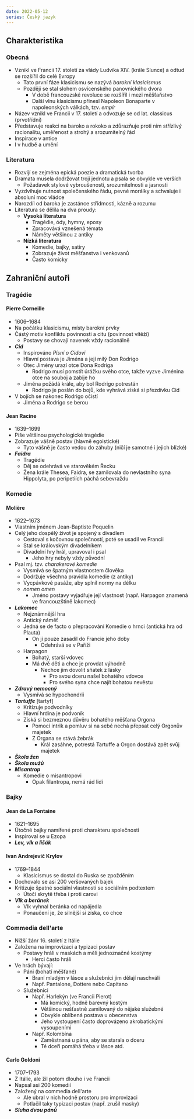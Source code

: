 ```yaml
---
date: 2022-05-12
series: Český jazyk
---
```

## Charakteristika
### Obecná
- Vznikl ve Francii 17. století za vlády Ludvíka XIV. (krále Slunce) a odtud se rozšířil do celé Evropy
	- Tato první fáze klasicismu se nazývá *barokní klasicismus*
	- Později se stal slohem osvícenského panovnického dvora
		- V době francouzské revoluce se rozšířil i mezi měšťaňstvo
		- Další vlnu klasicismu přinesl Napoleon Bonaparte v napoleonských válkách, tzv. *empír*
- Název vznikl ve Francii v 17. století a odvozuje se od lat. classicus (prvotřídní)
- Představuje reakci na baroko a rokoko a zdůrazňuje proti nim střízlivý racionalitu, uměřenost a strohý a srozumitelný řád
- Inspirace v antice
- I v hudbě a umění
### Literatura
- Rozvijí se zejména epická poezie a dramatická tvorba
- Dramata musela dodržovat trojí jednotu a psala se obvykle ve verších
	- Požadavek stylové vybroušenosti, srozumitelnosti a jasnosti
- Vyzdvihuje nutnost společenského řádu, pevné morálky a schvaluje i absoluní moc vládce
- Narozdíl od baroka je zastánce střídmosti, kázně a rozumu
- Literatura se dělila na dva proudy:
	- **Vysoká literatura**
		- Tragédie, ódy, hymny, eposy
		- Zpracovává vznešená témata
		- Náměty většinou z antiky
	- **Nízká literatura**
		- Komedie, bajky, satiry
		- Zobrazuje život měšťanstva i venkovanů
		- Často komicky
## Zahraniční autoři
### Tragédie
#### Pierre Corneille
- 1606–1684
- Na počátku klasicismu, místy barokní prvky
- Částý motiv konfliktu povinnosti a citu (povinnost vítěží)
	- Postavy se chovají navenek vždy racionálně
- ***_Cid_***
	- Inspirováno *Písní o Cidovi*
	- Hlavní postava je Jiména a její milý Don Rodrigo
	- Otec Jimény urazí otce Dona Rodriga
		- Rodrigo musí pomstít úrážku svého otce, takže vyzve Jiménina otce na souboj a zabije ho
	- Jiména požádá krále, aby bol Rodrigo potrestán
		- Rodrigo je poslán do bojů, kde vyhrává získá si přezdívku Cid
- V bojích se nakonec Rodrigo očistí
	- Jiména a Rodrigo se berou

#### Jean Racine
- 1639–1699
- Píše většinou psychologické tragédie
- Zobrazuje vášně postav (hlavně egoistické)
	- Tyto vášně je často vedou do záhuby (ničí je samotné i jejich blízké)
- **_Faidra_**
	- Tragédie
	- Děj se odehrává ve starověkém Řecku
	- Žena krále Thesea, Faidra, se zamilovala do nevlastního syna Hippolyta, po peripetiích páchá sebevraždu

### Komedie
####  Molière
- 1622–1673
- Vlastním jménem Jean-Baptiste Poquelin
- Celý jeho dospělý život je spojený s divadlem
	- Cestoval s kočovnou společností, poté se usadil ve Francii
	- Stal se královským divadelníkem
	- Divadelní hry hrál, upravoval i psal
		- Jeho hry nebyly vždy původní
- Psal mj. tzv. *charakerové komedie*
	- Vysmívá se špatným vlastnostem člověka
	- Dodržuje všechna pravidla komedie (z antiky)
	- Vycpávkové pasáže, aby splnil normy na délku
	- *nomen omen*
		- Jméno postavy vyjadřuje její vlastnost (např. Harpagon znamená ve francouzštině lakomec)
- **_Lakomec_**
	- Nejznámnější hra
	- Antický náměť
	- Jedná se de facto o přepracování Komedie o hrnci (antická hra od Plauta)
		- On jí pouze zasadil do Francie jeho doby
			- Odehrává se v Paříži
	- Harpagon
		- Bohatý, starší vdovec
		- Má dvě děti a chce je provdat výhodně
			- Nechce jim dovolit sňatek z lásky
				- Pro svou dceru našel bohatého vdovce
				- Pro svého syna chce najít bohatou nevěstu
- **_Zdravý nemocný_**
	- Vysmívá se hypochondrii
- **_Tartuffe_** [tartyf]
	- Kritizuje podvodníky
	- Hlavní hrdina je podvoník
	- Získá si bezmeznou důvěru bohatého měšťana Orgona
		- Pomocí intrik a pomluv si na sebé nechá přepsat celý Orgonův majetek
		- Z Organa se stává žebrák
			- Král zasáhne, potrestá Tartuffe a Orgon dostává zpět svůj majetek
- **_Škola žen_**
- **_Škola mužů_**
- **_Misantrop_**
	- Komedie o misantropovi
		- Opak filantropa, nemá rád lidi
### Bajky
#### Jean de La Fontaine
- 1621–1695
-  Útočné bajky namířené proti charakteru společnosti
- Inspiroval se u Ezopa
- **_Lev, vlk a lišák_**
#### Ivan Andrejevič Krylov
- 1769–1844
	- Klasicismus se dostal do Ruska se zpožděním
- Dochovalo se asi 200 veršovaných bajek
- Kritizuje špatné sociální vlastnosti se sociálním podtextem
	- Útočí skrytě třeba i proti carovi
- **_Vlk a beránek_**
	- Vlk vyhnal beránka od napájedla
	- Ponaučení je, že silnější si získa, co chce
### Commedia dell'arte
- Nižší žánr 16. století z Itálie
- Založena na improvizaci a typizaci postav
	- Postavy hráli v maskách a měli jednoznačné kostýmy
		- Herci často hráli 
- Ve hrách bývají:
	- Páni (bohatí měšťané)
		- Braní mladým v lásce a služebníci jim dělají naschváli
		- Např. Pantalone, Dottere nebo Capitano
	- Služebníci
		- Např. Harlekýn (ve Francii Pierot)
			- Má komický, hodně barevný kostým
			- Většinou nešťastně zamilovaný do nějaké služebné
			- Obvykle oblíbená postava u obecenstva
			- Jeho vystoupení často doprovázeno akrobatickými vysoupeními
		- Např. Kolombína
			- Zaměstnaná u pána, aby se starala o dceru
			- Té dceři pomáhá třeba v lásce atd.
#### Carlo Goldoni
- 1707–1793
- Z Itálie, ale žil potom dlouho i ve Francii
- Napsal asi 200 komedií
- Založený na commedia dell'arte
	- Ale ubral v nich hodně prostoru pro improvizaci
	- Potlačil taky typizaci postav (např. zrušil masky)
- **_Sluha dvou pánů_**